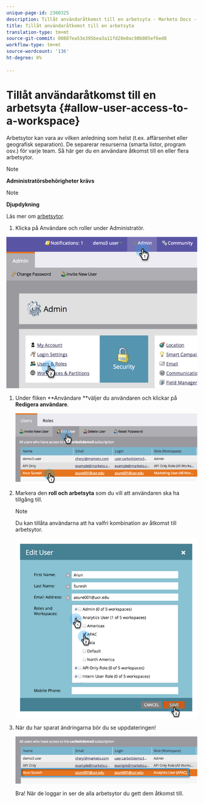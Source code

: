 ```yaml
---
unique-page-id: 2360325
description: Tillåt användaråtkomst till en arbetsyta - Marketo Docs - Produktdokumentation
title: Tillåt användaråtkomst till en arbetsyta
translation-type: tm+mt
source-git-commit: 00887ea53e395bea3a11fd28e0ac98b085ef6ed8
workflow-type: tm+mt
source-wordcount: '136'
ht-degree: 0%

---
```



# Tillåt användaråtkomst till en arbetsyta {#allow-user-access-to-a-workspace}

Arbetsytor kan vara av vilken anledning som helst (t.ex. affärsenhet eller geografisk separation). De separerar resurserna (smarta listor, program osv.) för varje team. Så här ger du en användare åtkomst till en eller flera arbetsytor.

>[!NOTE]
>
>**Administratörsbehörigheter krävs**

>[!NOTE]
>
>**Djupdykning**
>
>Läs mer om [arbetsytor](understanding-workspaces-and-person-partitions.md).

1. Klicka på Användare och roller under Administratör.

![](assets/image2014-9-17-11-3a2-3a32.png)

1. Under fliken **Användare **väljer du användaren och klickar på **Redigera användare**.

   ![](assets/image2014-9-17-11-3a2-3a46.png)

1. Markera den **roll och arbetsyta** som du vill att användaren ska ha tillgång till.

   >[!NOTE]
   >
   >Du kan tillåta användarna att ha valfri kombination av åtkomst till arbetsytor.

   ![](assets/image2014-9-17-11-3a3-3a16.png)

1. När du har sparat ändringarna bör du se uppdateringen!

   ![](assets/image2014-9-17-11-3a3-3a31.png)

   Bra! När de loggar in ser de alla arbetsytor du gett dem åtkomst till.

